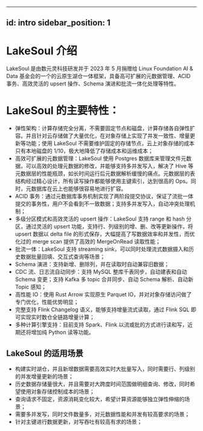 <!--
SPDX-FileCopyrightText: 2023 LakeSoul Contributors

SPDX-License-Identifier: Apache-2.0
-->

---
id: intro
sidebar_position: 1
---

# LakeSoul 介绍
LakeSoul 是由数元灵科技研发并于 2023 年 5 月捐赠给 Linux Foundation AI & Data 基金会的一个的云原生湖仓一体框架，具备高可扩展的元数据管理、ACID 事务、高效灵活的 upsert 操作、Schema 演进和批流一体化处理等特性。

# LakeSoul 的主要特性：
* 弹性架构：计算存储完全分离，不需要固定节点和磁盘，计算存储各自弹性扩容。并且针对云存储做了大量优化，在对象存储上实现了并发一致性、增量更新等功能；使用 LakeSoul 不需要维护固定的存储节点，云上对象存储的成本只有本地磁盘的 1/10，极大地降低了存储成本和运维成本；
* 高效可扩展的元数据管理：LakeSoul 使用 Postgres 数据库来管理文件元数据，可以高效的处理元数据的修改，并能够支持多并发写入，解决了 Hive 等元数据层的性能瓶颈，如长时间运行后元数据解析缓慢的痛点。元数据层的表结构经过精心设计，所有读写操作都能够使用主键索引，达到很高的 Ops。同时，元数据库在云上也能够很容易地进行扩容。
* ACID 事务：通过元数据库事务机制实现了两阶段提交协议，保证了流批一体提交的事务性，用户不会看到不一致数据；支持多并发写入，自动冲突处理机制；
* 多级分区模式和高效灵活的 upsert 操作：LakeSoul 支持 range 和 hash 分区，通过灵活的 upsert 功能，支持行、列级别的增、删、改等更新操作，将 upsert 数据以 delta file 的形式保存，大幅提高了写数据效率和并发性，而优化过的 merge scan 提供了高效的 MergeOnRead 读取性能；
* 批流一体：LakeSoul 支持 streaming sink，可以同时处理流式数据摄入和历史数据批量回填、交互式查询等场景；
* Schema 演进：支持新增、删除列，并在读取时自动兼容旧数据；
* CDC 流、日志流自动同步：支持 MySQL 整库千表同步，自动建表和自动 Schema 变更；支持 Kafka 多 topic 合并同步、自动 Schema 解析、自动新 Topic 感知；
* 高性能 IO：使用 Rust Arrow 实现原生 Parquet IO，并对对象存储访问做了专门优化，性能优势明显；
* 完整支持 Flink Changelog 语义，能够支持增量流式读取，通过 Flink SQL 即可实现实时数仓全链路增量计算；
* 多种计算引擎支持：目前支持 Spark、Flink 以流或批的方式进行读和写，近期还将增加纯 Python 读等功能。

## LakeSoul 的适用场景
* 构建实时湖仓，并且新增数据需要高效实时大批量写入，同时需要行、列级别的并发增量更新的场景；
* 历史数据存储量很大，并且需要对大跨度时间范围做明细查询、修改，同时希望使用对象存储控制成本的场景；
* 查询请求不固定，资源消耗变化较大，希望计算资源能够独立弹性伸缩的场景；
* 需要多并发写，同时文件数量多，对元数据性能和并发有较高要求的场景；
* 针对主键进行数据更新，对写吞吐有较高有求的场景；